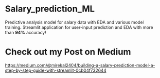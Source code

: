 # Salary_prediction_ML
Predictive analysis model for salary data with EDA and various model training. Streamlit application for user-input prediction and EDA with more than **94%** accuracy!


# Check out my Post on Medium 
https://medium.com/@mirekal2404/building-a-salary-prediction-model-a-step-by-step-guide-with-streamlit-0cb04f732644
